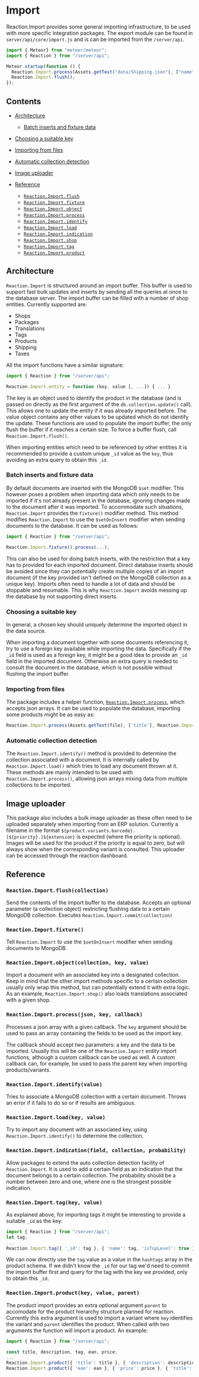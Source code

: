 # Import

Reaction.Import provides some general importing infrastructure, to be used with more specific integration packages. The export module can be found in `server/api/core/import.js` and is can be imported from the `/server/api`.

```js
import { Meteor} from "meteor/meteor";
import { Reaction } from "/server/api";

Meteor.startup(function () {
  Reaction.Import.process(Assets.getText("data/Shipping.json"), ["name"], Reaction.Import.shipping);
  Reaction.Import.flush();
});
```

## Contents

- [Architecture](#architecture)

  - [Batch inserts and fixture data](#batch-inserts-and-fixture-data)

- [Choosing a suitable key](#choosing-a-suitable-key)

- [Importing from files](#importing-from-files)

- [Automatic collection detection](#automatic-collection-detection)

- [Image uploader](#image-uploader)

- [Reference](#reference)

  - [`Reaction.Import.flush`](#flush)
  - [`Reaction.Import.fixture`](#fixture)
  - [`Reaction.Import.object`](#object)
  - [`Reaction.Import.process`](#process)
  - [`Reaction.Import.identify`](#identify)
  - [`Reaction.Import.load`](#load)
  - [`Reaction.Import.indication`](#indication)
  - [`Reaction.Import.shop`](#shop)
  - [`Reaction.Import.tag`](#tag)
  - [`Reaction.Import.product`](#product)

## Architecture

`Reaction.Import` is structured around an import buffer. This buffer is used to support fast bulk updates and inserts by sending all the queries at once to the database server. The import buffer can be filled with a number of shop entities. Currently supported are:

- Shops
- Packages
- Translations
- Tags
- Products
- Shipping
- Taxes

All the import functions have a similar signature:

```js
import { Reaction } from "/server/api";

Reaction.Import.entity = function (key, value [, ...]) { ... }
```

The key is an object used to identify the product in the database (and is passed on directly as the first argument of the `db.collection.update()` call). This allows one to update the entity if it was already imported before. The value object contains any other values to be updated which do not identify the update. These functions are used to populate the import buffer, the only flush the buffer if it reaches a certain size. To force a buffer flush, call `Reaction.Import.flush()`.

When importing entities which need to be referenced by other entities it is recommended to provide a custom unique `_id` value as the `key`, thus avoiding an extra query to obtain this `_id`.

### Batch inserts and fixture data

By default documents are inserted with the MongoDB `$set` modifier. This however poses a problem when importing data which only needs to be imported if it's not already present in the database, ignoring changes made to the document after it was imported. To accommodate such situations, `Reaction.Import` provides the `fixture()` modifier method. This method modifies `Reaction.Import` to use the `$setOnInsert` modifier when sending documents to the database. It can be used as follows:

```js
import { Reaction } from "/server/api";

Reaction.Import.fixture().process(...);
```

This can also be used for doing batch inserts, with the restriction that a key has to provided for each imported document. Direct database inserts should be avoided since they can potentially create multiple copies of an import document (if the key provided isn't defined on the MongoDB collection as a unique key). Imports often need to handle a lot of data and should be stoppable and resumable. This is why `Reaction.Import` avoids messing up the database by not supporting direct inserts.

### Choosing a suitable key

In general, a chosen key should uniquely determine the imported object in the data source.

When importing a document together with some documents referencing it, try to use a foreign key available while importing the data. Specifically if the `_id` field is used as a foreign key, it might be a good idea to provide an `_id` field in the imported document. Otherwise an extra query is needed to consult the document in the database, which is not possible without flushing the import buffer.

### Importing from files

The package includes a helper function, [`Reaction.Import.process`](#process), which accepts json arrays. It can be used to populate the database, importing some products might be as easy as:

```js
Reaction.Import.process(Assets.getText(file), ['title'], Reaction.Import.product);
```

### Automatic collection detection

The `Reaction.Import.identify()` method is provided to determine the collection associated with a document. It is internally called by `Reaction.Import.load()` which tries to load any document thrown at it. These methods are mainly intended to be used with `Reaction.Import.process()`, allowing json arrays mixing data from multiple collections to be imported.

## Image uploader

This package also includes a bulk image uploader as these often need to be uploaded separately when importing from an ERP solution. Currently a filename in the format `${product.variants.barcode}.[${priority}.]${extension}` is expected (where the priority is optional). Images will be used for the product if the priority is equal to zero, but will always show when the corresponding variant is consulted. This uploader can be accessed through the reaction dashboard.

## Reference

### `Reaction.Import.flush(collection)`

Send the contents of the import buffer to the database. Accepts an optional parameter (a collection object) restricting flushing data to a certain MongoDB collection.
Executes `Reaction.Import.commit(collection)`

### `Reaction.Import.fixture()`

Tell `Reaction.Import` to use the `$setOnInsert` modifier when sending documents to MongoDB.

### `Reaction.Import.object(collection, key, value)`

Import a document with an associated key into a designated collection. Keep in mind that the other import methods specific to a certain collection usually only wrap this method, but can potentially extend it with extra logic. As an example, `Reaction.Import.shop()` also loads translations associated with a given shop.

### `Reaction.Import.process(json, key, callback)`

Processes a json array with a given callback. The `key` argument should be used to pass an array containing the fields to be used as the import key.

The callback should accept two parameters: a key and the data to be imported. Usually this will be one of the `Reaction.Import` entity import functions, although a custom callback can be used as well. A custom callback can, for example, be used to pass the parent key when importing products/variants.

### `Reaction.Import.identify(value)`

Tries to associate a MongoDB collection with a certain document. Throws an error if it fails to do so or if results are ambiguous.

### `Reaction.Import.load(key, value)`

Try to import any document with an associated key, using `Reaction.Import.identify()` to determine the collection.

### `Reaction.Import.indication(field, collection, probability)`

Allow packages to extend the auto collection detection facility of `Reaction.Import`. It is used to add a certain field as an indication that the document belongs to a certain collection. The probability should be a number between zero and one, where one is the strongest possible indication.

### `Reaction.Import.tag(key, value)`

As explained above, for importing tags it might be interesting to provide a suitable `_id` as the key:

```js
import { Reaction } from "/server/api";
let tag;
...
Reaction.Import.tag({ '_id': tag }, { 'name': tag, 'isTopLevel': true });
```

We can now directly use the `tag` value as a value in the `hashtags` array in the product schema. If we didn't know the `_id` for our tag we'd need to commit the import buffer first and query for the tag with the key we provided, only to obtain this `_id`.

### `Reaction.Import.product(key, value, parent)`

The product import provides an extra optional argument `parent` to accomodate for the product hierarchy structure planned for reaction. Currently this extra argument is used to import a variant where `key` identifies the variant and `parent` identifies the product. When called with two arguments the function will import a product. An example:

```js
import { Reaction } from "/server/api";

const title, description, tag, ean, price;
...
Reaction.Import.product({ 'title': title }, { 'description': description, 'hashtags': [tag] });
Reaction.Import.product({ 'ean': ean }, { 'price': price }, { 'title': title });
```

